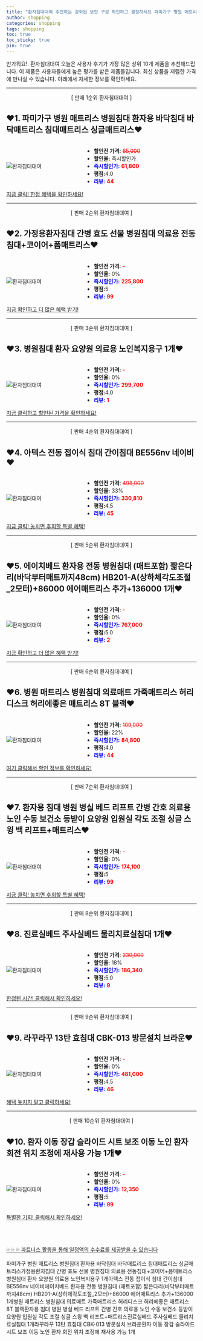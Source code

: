 ```yaml
---
title: "환자침대대여 추천하는 강화된 보안 구성 확인하고 결정하세요 파미가구 병원 매트리스 병원침대 환자용"
author: shopping
categories: shopping
tags: shopping
toc: true
toc_sticky: true
pin: true
---
```

반가워요!. 환자침대대여 오늘은 사용자 후기가 가장 많은 상위 10개 제품을 추천해드립니다. 이 제품은 사용자들에게 높은 평가를 받은 제품들입니다. 최신 상품을 저렴한 가격에 만나실 수 있습니다. 아래에서 자세한 정보를 확인하세요.

---
<p class="toplist" style="margin: 0 auto; display: block; width: fit-content;">[ 판매 1순위 환자침대대여 ]</p>

<h2><strong>❤️1. 파미가구 병원 매트리스 병원침대 환자용 바닥침대 바닥매트리스 침대매트리스 싱글매트리스❤️</strong></h2>

<div style="display: flex; align-items: center;">
    <div style="flex: 0.4;">
        <img src="https://thumbnail6.coupangcdn.com/thumbnails/remote/230x230ex/image/vendor_inventory/780c/20aacbe269d9a271f5e9a2fffa934fb32900409ca15ac8d0b4e5c5c1fc5d.jpg" alt="환자침대대여" style="max-width: 100%;">
    </div>
    <div style="flex: 0.6; margin-left: 10px;">
        <ul>
            <li><strong>할인전 가격:</strong> <del style="color: red;">65,000</del></li>
            <li><strong>할인율:</strong> 즉시할인가</li>
            <li><span style='color:blue'><strong>즉시할인가:</strong></span> <span style='color:red'><strong>61,800</strong></span></li>
            <li><strong>평점:</strong>4.0</li>
            <li><span style='color:blue'><strong>리뷰:</strong></span> <span style='color:red'><strong>44</strong></span></li>
        </ul>
    </div>
</div>
<div class="center">
    <a href="https://selin100587001.github.io?lptag=AF9450613&subid=githubio&pageKey=1321735101&traceid=V0-153&itemId=2342935188&vendorItemId=70339525332" class="myButton">
        지금 클릭! 한정 혜택을 확인하세요!
    </a>
</div>


---
<p class="toplist" style="margin: 0 auto; display: block; width: fit-content;">[ 판매 2순위 환자침대대여 ]</p>

<h2><strong>❤️2. 가정용환자침대 간병 효도 선물 병원침대 의료용 전동침대+코이어+폼매트리스❤️</strong></h2>

<div style="display: flex; align-items: center;">
    <div style="flex: 0.4;">
        <img src="https://thumbnail8.coupangcdn.com/thumbnails/remote/230x230ex/image/vendor_inventory/9561/dedf1c38a97012842eeff547fe7b43cac443157a2114ef56a901c7325534.jpg" alt="환자침대대여" style="max-width: 100%;">
    </div>
    <div style="flex: 0.6; margin-left: 10px;">
        <ul>
            <li><strong>할인전 가격:</strong> <del style="color: red;">-</del></li>
            <li><strong>할인율:</strong> 0%</li>
            <li><span style='color:blue'><strong>즉시할인가:</strong></span> <span style='color:red'><strong>225,800</strong></span></li>
            <li><strong>평점:</strong>5</li>
            <li><span style='color:blue'><strong>리뷰:</strong></span> <span style='color:red'><strong>99</strong></span></li>
        </ul>
    </div>
</div>
<div class="center">
    <a href="https://selin100587001.github.io?lptag=AF9450613&subid=githubio&pageKey=8230133534&traceid=V0-153&itemId=23685527012&vendorItemId=90710708141" class="myButton">
        지금 확인하고 더 많은 혜택 받기!
    </a>
</div>


---
<p class="toplist" style="margin: 0 auto; display: block; width: fit-content;">[ 판매 3순위 환자침대대여 ]</p>

<h2><strong>❤️3. 병원침대 환자 요양원 의료용 노인복지용구 1개❤️</strong></h2>

<div style="display: flex; align-items: center;">
    <div style="flex: 0.4;">
        <img src="https://thumbnail7.coupangcdn.com/thumbnails/remote/230x230ex/image/vendor_inventory/8a4a/216078d323c5fa6061f662d116d10fe788c7358e982b82d3a03724c512d6.jpg" alt="환자침대대여" style="max-width: 100%;">
    </div>
    <div style="flex: 0.6; margin-left: 10px;">
        <ul>
            <li><strong>할인전 가격:</strong> <del style="color: red;">-</del></li>
            <li><strong>할인율:</strong> 0%</li>
            <li><span style='color:blue'><strong>즉시할인가:</strong></span> <span style='color:red'><strong>299,700</strong></span></li>
            <li><strong>평점:</strong>4.0</li>
            <li><span style='color:blue'><strong>리뷰:</strong></span> <span style='color:red'><strong>1</strong></span></li>
        </ul>
    </div>
</div>
<div class="center">
    <a href="https://selin100587001.github.io?lptag=AF9450613&subid=githubio&pageKey=7525308832&traceid=V0-153&itemId=19745923383&vendorItemId=86849525735" class="myButton">
        지금 클릭하고 할인된 가격을 확인하세요!
    </a>
</div>


---
<p class="toplist" style="margin: 0 auto; display: block; width: fit-content;">[ 판매 4순위 환자침대대여 ]</p>

<h2><strong>❤️4. 아텍스 전동 접이식 침대 간이침대 BE556nv 네이비❤️</strong></h2>

<div style="display: flex; align-items: center;">
    <div style="flex: 0.4;">
        <img src="https://thumbnail6.coupangcdn.com/thumbnails/remote/230x230ex/image/vendor_inventory/8797/dd807b97e97713cae1cd0b5071c0eb825a6b0844309de0dfb122d81630b1.jpg" alt="환자침대대여" style="max-width: 100%;">
    </div>
    <div style="flex: 0.6; margin-left: 10px;">
        <ul>
            <li><strong>할인전 가격:</strong> <del style="color: red;">498,000</del></li>
            <li><strong>할인율:</strong> 33%</li>
            <li><span style='color:blue'><strong>즉시할인가:</strong></span> <span style='color:red'><strong>330,810</strong></span></li>
            <li><strong>평점:</strong>4.5</li>
            <li><span style='color:blue'><strong>리뷰:</strong></span> <span style='color:red'><strong>45</strong></span></li>
        </ul>
    </div>
</div>
<div class="center">
    <a href="https://selin100587001.github.io?lptag=AF9450613&subid=githubio&pageKey=5574336662&traceid=V0-153&itemId=8888545460&vendorItemId=76175201037" class="myButton">
        지금 클릭! 놓치면 후회할 특별 혜택!
    </a>
</div>


---
<p class="toplist" style="margin: 0 auto; display: block; width: fit-content;">[ 판매 5순위 환자침대대여 ]</p>

<h2><strong>❤️5. 에이치베드 환자용 전동 병원침대 (매트포함) 짧은다리(바닥부터매트까지48cm) HB201-A(상하체각도조절_2모터)+86000 에어매트리스 추가+136000 1개❤️</strong></h2>

<div style="display: flex; align-items: center;">
    <div style="flex: 0.4;">
        <img src="https://thumbnail10.coupangcdn.com/thumbnails/remote/230x230ex/image/vendor_inventory/c68d/7b4673ea4460582f0f3c5b7170f2b5198a3ecb79b0470d8834199180f47c.jpg" alt="환자침대대여" style="max-width: 100%;">
    </div>
    <div style="flex: 0.6; margin-left: 10px;">
        <ul>
            <li><strong>할인전 가격:</strong> <del style="color: red;">-</del></li>
            <li><strong>할인율:</strong> 0%</li>
            <li><span style='color:blue'><strong>즉시할인가:</strong></span> <span style='color:red'><strong>767,000</strong></span></li>
            <li><strong>평점:</strong>5.0</li>
            <li><span style='color:blue'><strong>리뷰:</strong></span> <span style='color:red'><strong>2</strong></span></li>
        </ul>
    </div>
</div>
<div class="center">
    <a href="https://selin100587001.github.io?lptag=AF9450613&subid=githubio&pageKey=7619161708&traceid=V0-153&itemId=20196345656&vendorItemId=78798788946" class="myButton">
        지금 확인하고 더 많은 혜택 받기!
    </a>
</div>


---
<p class="toplist" style="margin: 0 auto; display: block; width: fit-content;">[ 판매 6순위 환자침대대여 ]</p>

<h2><strong>❤️6. 병원 매트리스 병원침대 의료매트 가죽매트리스 허리디스크 허리에좋은 매트리스 8T 블랙❤️</strong></h2>

<div style="display: flex; align-items: center;">
    <div style="flex: 0.4;">
        <img src="https://thumbnail10.coupangcdn.com/thumbnails/remote/230x230ex/image/vendor_inventory/9889/bc7957aff0b85793559c0cc43d5509a3440addf832310dea69129730fa08.jpg" alt="환자침대대여" style="max-width: 100%;">
    </div>
    <div style="flex: 0.6; margin-left: 10px;">
        <ul>
            <li><strong>할인전 가격:</strong> <del style="color: red;">109,000</del></li>
            <li><strong>할인율:</strong> 22%</li>
            <li><span style='color:blue'><strong>즉시할인가:</strong></span> <span style='color:red'><strong>84,800</strong></span></li>
            <li><strong>평점:</strong>4.0</li>
            <li><span style='color:blue'><strong>리뷰:</strong></span> <span style='color:red'><strong>44</strong></span></li>
        </ul>
    </div>
</div>
<div class="center">
    <a href="https://selin100587001.github.io?lptag=AF9450613&subid=githubio&pageKey=6400718948&traceid=V0-153&itemId=13683831089&vendorItemId=80935527628" class="myButton">
        여기 클릭해서 할인 정보를 확인하세요!
    </a>
</div>


---
<p class="toplist" style="margin: 0 auto; display: block; width: fit-content;">[ 판매 7순위 환자침대대여 ]</p>

<h2><strong>❤️7. 환자용 침대 병원 병실 베드 리프트 간병 간호 의료용 노인 수동 보건소 등받이 요양원 입원실 각도 조절 싱글 스윙 백 리프트+매트리스❤️</strong></h2>

<div style="display: flex; align-items: center;">
    <div style="flex: 0.4;">
        <img src="https://thumbnail6.coupangcdn.com/thumbnails/remote/230x230ex/image/vendor_inventory/8462/96fddf6ba4e31ca0f19e3fd893f232b999089adb69c88e2ea1a85acaf0e9.jpg" alt="환자침대대여" style="max-width: 100%;">
    </div>
    <div style="flex: 0.6; margin-left: 10px;">
        <ul>
            <li><strong>할인전 가격:</strong> <del style="color: red;">-</del></li>
            <li><strong>할인율:</strong> 0%</li>
            <li><span style='color:blue'><strong>즉시할인가:</strong></span> <span style='color:red'><strong>174,100</strong></span></li>
            <li><strong>평점:</strong>5</li>
            <li><span style='color:blue'><strong>리뷰:</strong></span> <span style='color:red'><strong>99</strong></span></li>
        </ul>
    </div>
</div>
<div class="center">
    <a href="https://selin100587001.github.io?lptag=AF9450613&subid=githubio&pageKey=8072108089&traceid=V0-153&itemId=22726944997&vendorItemId=90305144098" class="myButton">
        지금 클릭! 놓치면 후회할 특별 혜택!
    </a>
</div>


---
<p class="toplist" style="margin: 0 auto; display: block; width: fit-content;">[ 판매 8순위 환자침대대여 ]</p>

<h2><strong>❤️8. 진료실베드 주사실베드 물리치료실침대 1개❤️</strong></h2>

<div style="display: flex; align-items: center;">
    <div style="flex: 0.4;">
        <img src="https://thumbnail8.coupangcdn.com/thumbnails/remote/230x230ex/image/vendor_inventory/560b/488e94ee491384baf2183a1dbc1969abb17c648dad350e4bf20c14d69861.jpg" alt="환자침대대여" style="max-width: 100%;">
    </div>
    <div style="flex: 0.6; margin-left: 10px;">
        <ul>
            <li><strong>할인전 가격:</strong> <del style="color: red;">230,000</del></li>
            <li><strong>할인율:</strong> 18%</li>
            <li><span style='color:blue'><strong>즉시할인가:</strong></span> <span style='color:red'><strong>186,340</strong></span></li>
            <li><strong>평점:</strong>5.0</li>
            <li><span style='color:blue'><strong>리뷰:</strong></span> <span style='color:red'><strong>9</strong></span></li>
        </ul>
    </div>
</div>
<div class="center">
    <a href="https://selin100587001.github.io?lptag=AF9450613&subid=githubio&pageKey=5334429643&traceid=V0-153&itemId=7795919441&vendorItemId=75085920412" class="myButton">
        한정된 시간! 클릭해서 확인하세요!
    </a>
</div>


---
<p class="toplist" style="margin: 0 auto; display: block; width: fit-content;">[ 판매 9순위 환자침대대여 ]</p>

<h2><strong>❤️9. 라꾸라꾸 13탄 효침대 CBK-013 방문설치 브라운❤️</strong></h2>

<div style="display: flex; align-items: center;">
    <div style="flex: 0.4;">
        <img src="https://thumbnail7.coupangcdn.com/thumbnails/remote/230x230ex/image/retail/images/2021/06/15/22/2/f6dd1b26-48b2-406d-a76b-1aabf3feb8f1.jpg" alt="환자침대대여" style="max-width: 100%;">
    </div>
    <div style="flex: 0.6; margin-left: 10px;">
        <ul>
            <li><strong>할인전 가격:</strong> <del style="color: red;">-</del></li>
            <li><strong>할인율:</strong> 0%</li>
            <li><span style='color:blue'><strong>즉시할인가:</strong></span> <span style='color:red'><strong>481,000</strong></span></li>
            <li><strong>평점:</strong>4.5</li>
            <li><span style='color:blue'><strong>리뷰:</strong></span> <span style='color:red'><strong>46</strong></span></li>
        </ul>
    </div>
</div>
<div class="center">
    <a href="https://selin100587001.github.io?lptag=AF9450613&subid=githubio&pageKey=5683999503&traceid=V0-153&itemId=9394625916&vendorItemId=76679649533" class="myButton">
        혜택 놓치지 말고 클릭하세요!
    </a>
</div>


---
<p class="toplist" style="margin: 0 auto; display: block; width: fit-content;">[ 판매 10순위 환자침대대여 ]</p>

<h2><strong>❤️10. 환자 이동 장갑 슬라이드 시트 보조 이동 노인 환자 회전 위치 조정에 재사용 가능 1개❤️</strong></h2>

<div style="display: flex; align-items: center;">
    <div style="flex: 0.4;">
        <img src="https://thumbnail7.coupangcdn.com/thumbnails/remote/230x230ex/image/vendor_inventory/29f3/888293a2a3616c695fbb16ab394d7d8940d9db729ef006bd9f6366ee1c18.jpg" alt="환자침대대여" style="max-width: 100%;">
    </div>
    <div style="flex: 0.6; margin-left: 10px;">
        <ul>
            <li><strong>할인전 가격:</strong> <del style="color: red;">-</del></li>
            <li><strong>할인율:</strong> 0%</li>
            <li><span style='color:blue'><strong>즉시할인가:</strong></span> <span style='color:red'><strong>12,350</strong></span></li>
            <li><strong>평점:</strong>5</li>
            <li><span style='color:blue'><strong>리뷰:</strong></span> <span style='color:red'><strong>99</strong></span></li>
        </ul>
    </div>
</div>
<div class="center">
    <a href="https://selin100587001.github.io?lptag=AF9450613&subid=githubio&pageKey=8209566849&traceid=V0-153&itemId=23559676439&vendorItemId=90585680496" class="myButton">
        특별한 기회! 클릭해서 확인하세요!
    </a>
</div>

<br><br><br>[💦 💦 💦 파트너스 활동을 통해 일정액의 수수료를 제공받을 수 있습니다](https://link.coupang.com/a/bcpT2c)<br><br>파미가구 병원 매트리스 병원침대 환자용 바닥침대 바닥매트리스 침대매트리스 싱글매트리스가정용환자침대 간병 효도 선물 병원침대 의료용 전동침대+코이어+폼매트리스병원침대 환자 요양원 의료용 노인복지용구 1개아텍스 전동 접이식 침대 간이침대 BE556nv 네이비에이치베드 환자용 전동 병원침대 (매트포함) 짧은다리(바닥부터매트까지48cm) HB201-A(상하체각도조절_2모터)+86000 에어매트리스 추가+136000 1개병원 매트리스 병원침대 의료매트 가죽매트리스 허리디스크 허리에좋은 매트리스 8T 블랙환자용 침대 병원 병실 베드 리프트 간병 간호 의료용 노인 수동 보건소 등받이 요양원 입원실 각도 조절 싱글 스윙 백 리프트+매트리스진료실베드 주사실베드 물리치료실침대 1개라꾸라꾸 13탄 효침대 CBK-013 방문설치 브라운환자 이동 장갑 슬라이드 시트 보조 이동 노인 환자 회전 위치 조정에 재사용 가능 1개